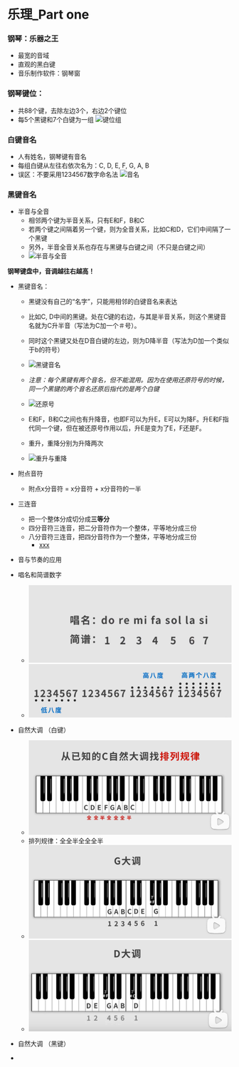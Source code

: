 # 乐理_Part one
### 钢琴：乐器之王
- 最宽的音域
- 直观的黑白键
- 音乐制作软件：钢琴窗

### 钢琴键位：
- 共88个键，去除左边3个，右边2个键位
- 每5个黑键和7个白键为一组
![键位组](./键位组.png)

### 白键音名
- 人有姓名，钢琴键有音名
- 每组白键从左往右依次名为：C, D, E, F, G, A, B
- 误区：不要采用1234567数字命名法
 ![音名](./音名.png)
 
### 黑键音名
- 半音与全音
	- 相邻两个键为半音关系，只有E和F，B和C
	- 若两个键之间隔着另一个键，则为全音关系，比如C和D，它们中间隔了一个黑键
	- 另外，半音全音关系也存在与黑键与白键之间（不只是白键之间）
	- ![半音与全音](./半音与全音.png)

**钢琴键盘中，音调越往右越高！**

- 黑键音名：
	- 黑键没有自己的“名字”，只能用相邻的白键音名来表达
	- 比如C, D中间的黑键。处在C键的右边，与其是半音关系，则这个黑键音名就为C升半音（写法为C加一个＃号）。
	- 同时这个黑键又处在D音白键的左边，则为D降半音（写法为D加一个类似于b的符号）
	- ![黑键音名](./黑键音名.png)
    - *注意：每个黑键有两个音名，但不能混用。因为在使用还原符号的时候，同一个黑键的两个音名还原后指代的是两个白键*
	- ![还原号](./还原号.png)

	- E和F，B和C之间也有升降音，也即F可以为升E，E可以为降F。升E和F指代同一个键，但在被还原号作用以后，升E是变为了E，F还是F。
	- 重升，重降分别为升降两次
	- ![重升与重降](./重升与重降.png)

- 附点音符
  - 附点x分音符 = x分音符 + x分音符的一半
	
- 三连音
	- 把一个整体分成切分成**三等分**
	- 四分音符三连音，把二分音符作为一个整体，平等地分成三份
	- 八分音符三连音，把四分音符作为一个整体，平等地分成三份
    	- <ins>xxx<ins>

- 音与节奏的应用

- 唱名和简谱数字
  - ![唱名与简谱](./唱名与简谱.png)
  - ![高低八度](./高低八度.png)


- 自然大调 （白键）
  - ![自然大调](./自然大调.png)
  - 排列规律：全全半全全全半
  - ![G大调](./G大调.png)
  - ![大调](./D大调.png)



- 自然大调 （黑键）
- 